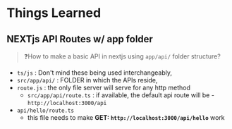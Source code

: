 # Things Learned

## NEXTjs API Routes w/ app folder

> ❓How to make a basic API in nextjs using `app/api/` folder structure?

- `ts/js` : Don't mind these being used interchangeably,
- `src/app/api/` : FOLDER in which the APIs reside,
- `route.js` : the only file server will serve for any http method
  - `src/app/api/route.ts` : if available, the default api route will be - `http://localhost:3000/api`
- `api/hello/route.ts`
  - this file needs to make **GET: `http://localhost:3000/api/hello`** work
